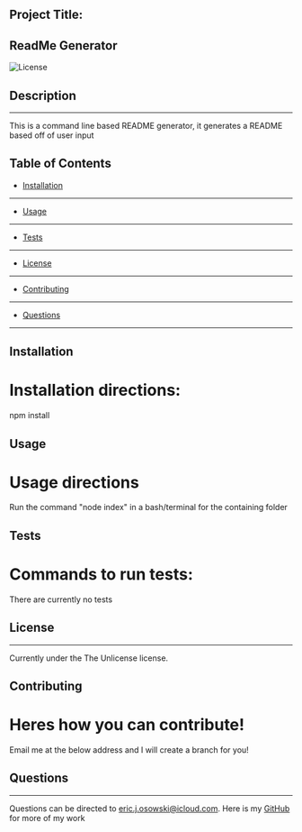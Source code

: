 Project Title:
  -------------

  ## ReadMe Generator
  ![License](https://img.shields.io/badge/License-TheUnlicense-blue)
## Description
--------------

This is a command line based README generator, it generates a README based off of user input


## Table of Contents 

* [Installation](#installation)
-------------------------------
* [Usage](#usage)
-----------------
* [Tests](#tests)
-----------------
* [License](#license)
---------------------
* [Contributing](#contributing)
-------------------------------
* [Questions](#questions)
-------------------------

## Installation

Installation directions:
========================
npm install


## Usage

Usage directions
================
Run the command "node index" in a bash/terminal for the containing folder


## Tests

Commands to run tests:
======================
There are currently no tests


## License
----------

Currently under the The Unlicense license.


## Contributing

Heres how you can contribute!
=============================
Email me at the below address and I will create a branch for you!


## Questions
------------

Questions can be directed to eric.j.osowski@icloud.com. Here is my [GitHub](https://github.com/EricJamesOsowski) for more of my work
